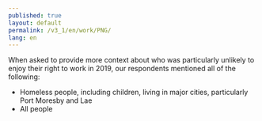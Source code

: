 ```yaml
---
published: true
layout: default
permalink: /v3_1/en/work/PNG/
lang: en
---
```

When asked to provide more context about who was particularly unlikely to enjoy their right to work in 2019, our respondents mentioned all of the following:

-	Homeless people, including children, living in major cities, particularly Port Moresby and Lae
-	All people